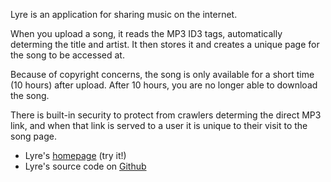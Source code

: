 Lyre is an application for sharing music on the internet.

When you upload a song, it reads the MP3 ID3 tags, automatically
determing the title and artist. It then stores it and creates a unique
page for the song to be accessed at.

Because of copyright concerns, the song is only available for a short
time (10 hours) after upload. After 10 hours, you are no longer able to
download the song.

There is built-in security to protect from crawlers determing the
direct MP3 link, and when that link is served to a user it is unique
to their visit to the song page.

- Lyre's [homepage](http://lyre.me) (try it!)
- Lyre's source code on [Github](https://github.com/pearkes/lyre)
